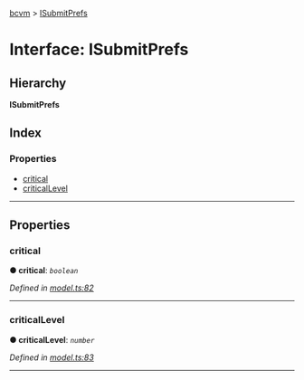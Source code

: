 [bcvm](../README.md) > [ISubmitPrefs](../interfaces/isubmitprefs.md)

# Interface: ISubmitPrefs

## Hierarchy

**ISubmitPrefs**

## Index

### Properties

* [critical](isubmitprefs.md#critical)
* [criticalLevel](isubmitprefs.md#criticallevel)

---

## Properties

<a id="critical"></a>

###  critical

**● critical**: *`boolean`*

*Defined in [model.ts:82](https://github.com/boardwalktech/Boardwalk-Client-Virtual-Machine-JS/blob/bd51c2e/typescript/src/model.ts#L82)*

___
<a id="criticallevel"></a>

###  criticalLevel

**● criticalLevel**: *`number`*

*Defined in [model.ts:83](https://github.com/boardwalktech/Boardwalk-Client-Virtual-Machine-JS/blob/bd51c2e/typescript/src/model.ts#L83)*

___

